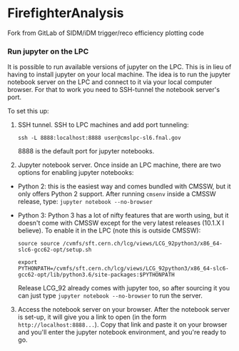 # FirefighterAnalysis
Fork from GitLab of SIDM/iDM trigger/reco efficiency plotting code

### Run jupyter on the LPC

It is possible to run available versions of jupyter on the LPC. This is in lieu of having to install jupyter on your local machine. The idea is to run the jupyter notebook server on the LPC and connect to it via your local computer browser. For that to work you need to SSH-tunnel the notebook server's port.

To set this up:

1) SSH tunnel. SSH to LPC machines and add port tunneling:

    `ssh -L 8888:localhost:8888 user@cmslpc-sl6.fnal.gov`

     8888 is the default port for jupyter notebooks.

2) Jupyter notebook server. Once inside an LPC machine, there are two options for enabling jupyter notebooks:

  - Python 2: this is the easiest way and comes bundled with CMSSW, but it only offers Python 2 support. After running `cmsenv` inside a    CMSSW release, type: `jupyter notebook --no-browser`
  
  - Python 3: Python 3 has a lot of nifty features that are worth using, but it doesn't come with CMSSW except for the very latest releases (10.1.X I believe). To enable it in the LPC (note this is outside CMSSW):
  
    `source source /cvmfs/sft.cern.ch/lcg/views/LCG_92python3/x86_64-slc6-gcc62-opt/setup.sh`
    
    `export PYTHONPATH=/cvmfs/sft.cern.ch/lcg/views/LCG_92python3/x86_64-slc6-gcc62-opt/lib/python3.6/site-packages:$PYTHONPATH`
  
     Release LCG_92 already comes with jupyter too, so after sourcing it you can just type `jupyter notebook --no-browser` to run the server.
  
  
3) Access the notebook server on your browser. After the notebook server is set-up, it will give you a link to open (in the form `http://localhost:8888...`). Copy that link and paste it on your browser and you'll enter the jupyter notebook environment, and you're ready to go.
